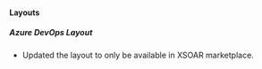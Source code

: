 
#### Layouts
##### Azure DevOps Layout
- Updated the layout to only be available in XSOAR marketplace.
